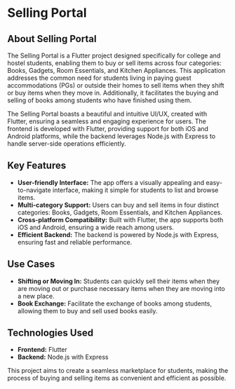 # Selling Portal

## About Selling Portal

The Selling Portal is a Flutter project designed specifically for college and hostel students, enabling them to buy or sell items across four categories: Books, Gadgets, Room Essentials, and Kitchen Appliances. This application addresses the common need for students living in paying guest accommodations (PGs) or outside their homes to sell items when they shift or buy items when they move in. Additionally, it facilitates the buying and selling of books among students who have finished using them.

The Selling Portal boasts a beautiful and intuitive UI/UX, created with Flutter, ensuring a seamless and engaging experience for users. The frontend is developed with Flutter, providing support for both iOS and Android platforms, while the backend leverages Node.js with Express to handle server-side operations efficiently.

## Key Features

- **User-friendly Interface:** The app offers a visually appealing and easy-to-navigate interface, making it simple for students to list and browse items.
- **Multi-category Support:** Users can buy and sell items in four distinct categories: Books, Gadgets, Room Essentials, and Kitchen Appliances.
- **Cross-platform Compatibility:** Built with Flutter, the app supports both iOS and Android, ensuring a wide reach among users.
- **Efficient Backend:** The backend is powered by Node.js with Express, ensuring fast and reliable performance.

## Use Cases

- **Shifting or Moving In:** Students can quickly sell their items when they are moving out or purchase necessary items when they are moving into a new place.
- **Book Exchange:** Facilitate the exchange of books among students, allowing them to buy and sell used books easily.

## Technologies Used

- **Frontend:** Flutter
- **Backend:** Node.js with Express

This project aims to create a seamless marketplace for students, making the process of buying and selling items as convenient and efficient as possible.
